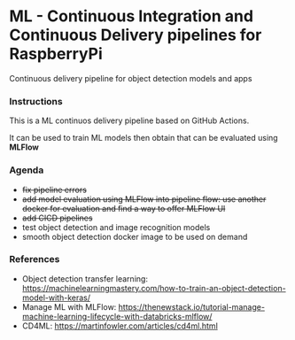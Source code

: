 # ML - Continuous Integration and Continuous Delivery pipelines for RaspberryPi
Continuous delivery pipeline for object detection models and apps

### Instructions

This is a ML continuos delivery pipeline based on GitHub Actions. 

It can be used to train ML models then obtain that can be evaluated using **MLFlow**

### Agenda

* ~~fix pipeline errors~~
* ~~add model evaluation using MLFlow into pipeline flow: use another docker for evaluation and find a way to offer MLFlow UI~~
* ~~add CICD pipelines~~
* test object detection and image recognition models
* smooth object detection docker image to be used on demand

### References

* Object detection transfer learning: https://machinelearningmastery.com/how-to-train-an-object-detection-model-with-keras/
* Manage ML with MLFlow: https://thenewstack.io/tutorial-manage-machine-learning-lifecycle-with-databricks-mlflow/
* CD4ML: https://martinfowler.com/articles/cd4ml.html
